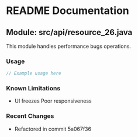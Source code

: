 # README Documentation

## Module: src/api/resource_26.java

This module handles performance bugs operations.

### Usage

```java
// Example usage here
```

### Known Limitations

- UI freezes Poor responsiveness

### Recent Changes

- Refactored in commit 5a067f36
